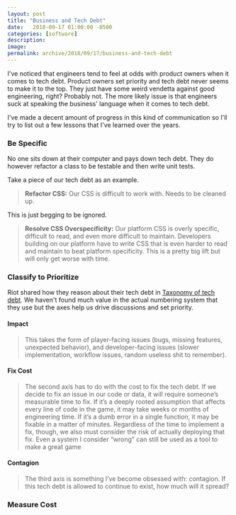 ```yaml
---
layout: post
title: "Business and Tech Debt"
date:   2018-09-17 01:00:00 -0500
categories: [software]
description: 
image: 
permalink: archive/2018/09/17/business-and-tech-debt
---
```


I've noticed that engineers tend to feel at odds with product owners when it comes to tech debt. Product owners set priority and tech debt never seems to make it to the top. They just have some weird vendetta against good engineering, right? Probably  not. The more likely issue is that engineers suck at speaking the business' language when it comes to tech debt.

I've made a decent amount of progress in this kind of communication so I'll try to list out a few lessons that I've learned over the years.

### Be Specific
No one sits down at their computer and pays down tech debt. They do however refactor a class to be testable and then write unit tests.

Take a piece of our tech debt as an example. 

>**Refactor CSS:**
>Our CSS is difficult to work with. Needs to be cleaned up.

This is just begging to be ignored.

>**Resolve CSS Overspecificity:**
>Our platform CSS is overly specific, difficult to read, and even more difficult to maintain. Developers building on our platform have to write CSS that is even harder to read and maintain to beat platform specificity. This is a pretty big lift but will only get worse with time.

### Classify to Prioritize
 Riot shared how they reason about their tech debt in [Taxonomy of tech debt](https://engineering.riotgames.com/news/taxonomy-tech-debt). We haven't found much value in the actual numbering system that they use but the axes help us drive discussions and set priority.

#### Impact
>This takes the form of player-facing issues (bugs, missing features, unexpected behavior), and developer-facing issues (slower implementation, workflow issues, random useless shit to remember).

#### Fix Cost
>The second axis has to do with the cost to fix the tech debt. If we decide to fix an issue in our code or data, it will require someone’s measurable time to fix. If it’s a deeply rooted assumption that affects every line of code in the game, it may take weeks or months of engineering time. If it’s a dumb error in a single function, it may be fixable in a matter of minutes. Regardless of the time to implement a fix, though, we also must consider the risk of actually deploying that fix. Even a system I consider “wrong” can still be used as a tool to make a great game


#### Contagion
>The third axis is something I’ve become obsessed with: contagion. If this tech debt is allowed to continue to exist, how much will it spread?


### Measure Cost


